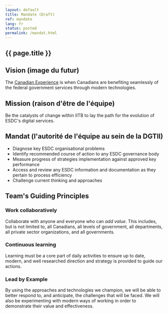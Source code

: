 ```yaml
---
layout: default
title: Mandate (Draft)
ref: mandate
lang: fr
status: posted
permalink: /mandat.html
---
```


## {{ page.title }}

## Vision (image du futur)

The [Canadian Experience](../Strategies/HumanDevelopmentLifeCycle.md) is when Canadians are benefiting seamlessly of the federal government services through modern technologies.

## Mission (raison d'être de l'équipe)

Be the catalysts of change within IITB to lay the path for the evolution of ESDC's digital services.

## Mandat (l'autorité de l'équipe au sein de la DGTII)

- Diagnose key ESDC organisational problems
- Identify recommended course of action to any ESDC governance body
- Measure progress of strategies implementation against approved key performance
- Access and review any ESDC information and documentation as they pertain to process efficiency
- Challenge current thinking and approaches

## Team's Guiding Principles

### Work collaboratively

Collaborate with anyone and everyone who can _add value_.
This includes, but is not limited to, all Canadians, all levels of government, all departments, all private sector organizations, and all governments.

### Continuous learning

Learning must be a core part of daily activities to ensure up to date, modern, and well researched direction and strategy is provided to guide our actions.

### Lead by Example

By using the approaches and technologies we champion, we will be able to better respond to, and anticipate, the challenges that will be faced.
We will also be experimenting with modern ways of working in order to demonstrate their value and effectiveness.
